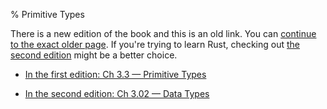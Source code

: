 % Primitive Types

There is a new edition of the book and this is an old link.
You can [continue to the exact older page][1].
If you're trying to learn Rust, checking out [the second edition][2] might be a better choice.

* [In the first edition: Ch 3.3 — Primitive Types][1]

* [In the second edition: Ch 3.02 — Data Types][2]


[1]: first-edition/primitive-types.html
[2]: second-edition/ch03-02-data-types.html
